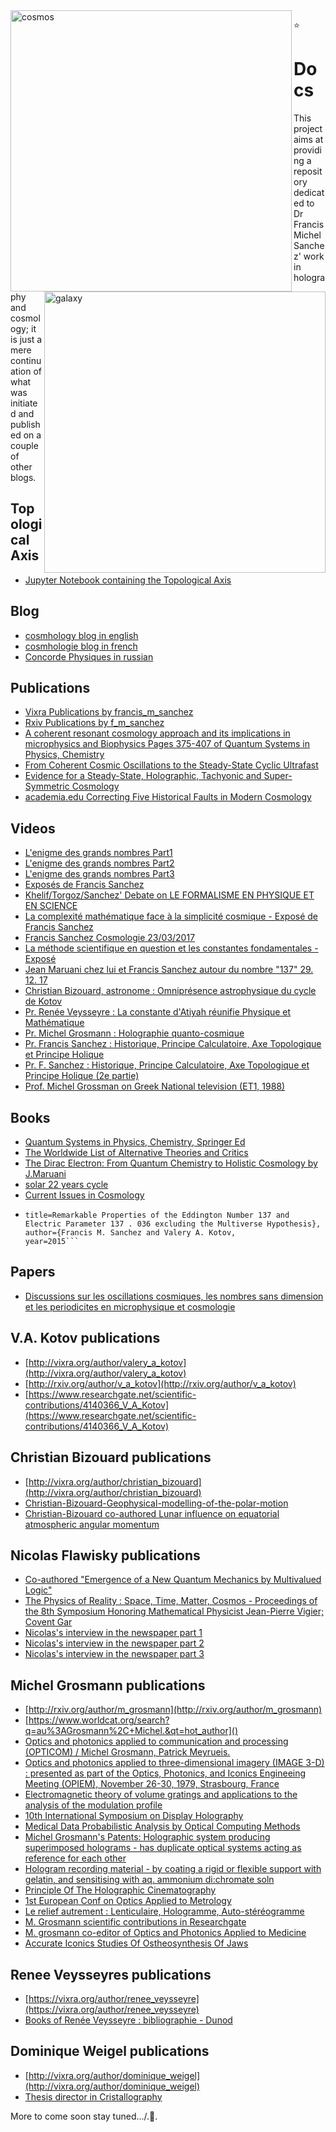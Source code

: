 <img align="left"  src="https://media.giphy.com/media/FY9chKp6rulXy/giphy.gif" height="450"  alt="cosmos" width="450" />

<img align="right"  src="https://media.giphy.com/media/loop-endless-trippy-xT9IgusfDcqpPFzjdS/giphy.gif" height="450"  alt="galaxy" width="450"/>


:star:

# Docs

This project aims at providing a repository dedicated to Dr Francis Michel Sanchez' work in holography and cosmology; it is just a mere continuation of what was initiated and published on a couple of other blogs.

## Topological Axis

* [Jupyter Notebook containing the Topological Axis](https://github.com/LaGuer/Jupyter-Notebook-Practice-Physical-Constants-Ratios/)

## Blog
* [cosmhology blog in english](https://cosmhology.blogspot.com/)
* [cosmhologie blog in french](https://cosmhologie.blogspot.com/)
* [Concorde Physiques in russian ](http://concorde-physiques.blogspot.com/)

## Publications
* [Vixra Publications by francis_m_sanchez](https://vixra.org/author/francis_m_sanchez)
* [Rxiv Publications by f_m_sanchez](http://rxiv.org/author/f_m_sanchez)
* [A coherent resonant cosmology approach and its implications in microphysics and Biophysics Pages 375-407 of Quantum Systems in Physics, Chemistry](https://www.springer.com/fr/book/9783319502540?token=gbgen&wt_mc=GoogleBooks.GoogleBooks.3.EN#)
* [From Coherent Cosmic Oscillations to the Steady-State Cyclic Ultrafast](https://rxiv.org/abs/1401.0228)
* [Evidence for a Steady-State, Holographic, Tachyonic and Super-Symmetric Cosmology](https://www.researchgate.net/publication/267430152_Evidence_for_a_Steady-State_Holographic_Tachyonic_and_Super-Symmetric_Cosmology)
* [academia.edu Correcting Five Historical Faults in Modern Cosmology](https://www.academia.edu/30843365/Correcting_Five_Historical_Faults_in_Modern_Cosmology)

## Videos

* [L'enigme des grands nombres Part1](https://www.youtube.com/watch?v=ev_eIqLtK8s)
* [L'enigme des grands nombres Part2](https://www.youtube.com/watch?v=i4w392nYqns)
* [L'enigme des grands nombres Part3](https://www.youtube.com/watch?v=b4WvI0yVXnE)
* [Exposés de Francis Sanchez](https://www.youtube.com/playlist?list=PLQXUNrzoAeFbmfHo3jgWzzExlVoBn2JUw)
* [Khelif/Torgoz/Sanchez' Debate on LE FORMALISME EN PHYSIQUE ET EN SCIENCE](https://www.youtube.com/watch?v=TEK2hCI2we0)
* [La complexité mathématique face à la simplicité cosmique - Exposé de Francis Sanchez](https://www.youtube.com/watch?v=dyUlUahgHGg)
* [Francis Sanchez Cosmologie 23/03/2017](https://www.youtube.com/watch?v=NmvvIQjxBw8)
* [La méthode scientifique en question et les constantes fondamentales - Exposé](https://www.youtube.com/watch?v=zUt1hxTdiuA)
* [Jean Maruani chez lui et Francis Sanchez autour du nombre "137" 29. 12. 17](https://www.youtube.com/watch?v=05g416VWjnw)
* [Christian Bizouard, astronome : Omniprésence astrophysique du cycle de Kotov](https://www.youtube.com/watch?v=DGeBC73kKvQ)
* [Pr. Renée Veysseyre : La constante d'Atiyah réunifie Physique et Mathématique](https://www.youtube.com/watch?v=mbPpKqakDAU)
* [Pr. Michel Grosmann : Holographie quanto-cosmique](https://www.youtube.com/watch?v=M7bJnekDIt0)
* [Pr. Francis Sanchez : Historique, Principe Calculatoire, Axe Topologique et Principe Holique](https://www.youtube.com/watch?v=IgKSrfsqFEs)
* [Pr. F. Sanchez : Historique, Principe Calculatoire, Axe Topologique et Principe Holique (2e partie)](https://www.youtube.com/watch?v=8A3SmYB53EA)
* [Prof. Michel Grossman on Greek National television (ET1, 1988)](https://www.youtube.com/watch?v=1iSczcUr2Vk)


## Books

* [Quantum Systems in Physics, Chemistry, Springer Ed](https://www.amazon.com/gp/search?index=books&linkCode=qs&keywords=9783319502557)
* [The Worldwide List of Alternative Theories and Critics](https://books.google.com/books?isbn=2902425171)
* [The Dirac Electron: From Quantum Chemistry to Holistic Cosmology by J.Maruani](https://onlinelibrary.wiley.com/doi/abs/10.1002/jccs.201500374#)
* [solar 22 years cycle](https://link.springer.com/article/10.1007%2Fs10509-016-2985-8)
* [Current Issues in Cosmology](https://www.cambridge.org/gb/academic/subjects/physics/cosmology-relativity-and-gravitation/current-issues-cosmology?format=HB&isbn=9780521858984)
* ```@inproceedings{Sanchez2015RemarkablePO,
  title=Remarkable Properties of the Eddington Number 137 and Electric Parameter 137 . 036 excluding the Multiverse Hypothesis},
  author={Francis M. Sanchez and Valery A. Kotov,
  year=2015```
## Papers

* [Discussions sur les oscillations cosmiques, les nombres sans dimension et les periodicites en microphysique et cosmologie](https://lempel.pagesperso-orange.fr/occ_cdf.pdf)

## V.A. Kotov publications

* [http://vixra.org/author/valery_a_kotov](http://vixra.org/author/valery_a_kotov)
* [http://rxiv.org/author/v_a_kotov](http://rxiv.org/author/v_a_kotov)
* [https://www.researchgate.net/scientific-contributions/4140366_V_A_Kotov](https://www.researchgate.net/scientific-contributions/4140366_V_A_Kotov)

## Christian Bizouard publications

* [http://vixra.org/author/christian_bizouard](http://vixra.org/author/christian_bizouard)
* [Christian-Bizouard-Geophysical-modelling-of-the-polar-motion](https://www.amazon.com/Geophysical-Modelling-Gruyter-Studies-Mathematical-ebook/dp/B01N0DUB76)
* [Christian-Bizouard co-authored Lunar influence on equatorial atmospheric angular momentum](https://agupubs.onlinelibrary.wiley.com/doi/full/10.1002/2014JD022240)

## Nicolas Flawisky publications

* [Co-authored "Emergence of a New Quantum Mechanics by Multivalued Logic"](https://www.researchgate.net/publication/260628556_Emergence_of_a_New_Quantum_Mechanics_by_Multivalued_Logic)
* [The Physics of Reality : Space, Time, Matter, Cosmos - Proceedings of the 8th Symposium Honoring Mathematical Physicist Jean-Pierre Vigier; Covent Gar](https://www.amazon.com/Physics-Reality-Proceedings-Mathematical-Jean-Pierre/dp/9814504777)
* [Nicolas's interview in the newspaper part 1](https://raw.githubusercontent.com/cosmhology/docs/master/flawisky/IMG_1471.JPG)
* [Nicolas's interview in the newspaper part 2](https://raw.githubusercontent.com/cosmhology/docs/master/flawisky/IMG_1472.JPG)
* [Nicolas's interview in the newspaper part 3](https://raw.githubusercontent.com/cosmhology/docs/master/flawisky/IMG_1473.JPG)


## Michel Grosmann publications

* [http://rxiv.org/author/m_grosmann](http://rxiv.org/author/m_grosmann)
* [https://www.worldcat.org/search?q=au%3AGrosmann%2C+Michel.&qt=hot_author]()
* [Optics and photonics applied to communication and processing (OPTICOM) / Michel Grosmann, Patrick Meyrueis.](https://www.worldcat.org/title/optics-and-photonics-applied-to-communication-and-processing-opticom-michel-grosmann-patrick-meyrueis/oclc/911811471&referer=brief_results)
* [Optics and photonics applied to three-dimensional imagery (IMAGE 3-D) : presented as part of the Optics, Photonics, and Iconics Engineeing Meeting (OPIEM), November 26-30, 1979, Strasbourg, France](https://www.worldcat.org/title/optics-and-photonics-applied-to-three-dimensional-imagery-image-3-d-presented-as-part-of-the-optics-photonics-and-iconics-engineeing-meeting-opiem-november-26-30-1979-strasbourg-france/oclc/977070333)
* [Electromagnetic theory of volume gratings and applications to the analysis of the modulation profile](https://www.spiedigitallibrary.org/conference-proceedings-of-spie/1600/1/Electromagnetic-theory-of-volume-gratings-and-applications-to-the-analysis/10.1117/12.57792.short?SSO=1)
* [10th International Symposium on Display Holography](http://isdh2015.ifmo.ru/commitees.html)
* [Medical Data Probabilistic Analysis by Optical Computing Methods](https://core.ac.uk/display/25543226)
* [Michel Grosmann's Patents: Holographic system producing superimposed holograms - has duplicate optical systems acting as reference for each other](https://patents.google.com/patent/FR2527800A1/en)
* [Hologram recording material - by coating a rigid or flexible support with gelatin, and sensitising with aq. ammonium di:chromate soln](https://patents.google.com/patent/FR2492997A1/en)
* [Principle Of The Holographic Cinematography](http://spie.org/Publications/Proceedings/Paper/10.1117/12.956185)
* [1st European Conf on Optics Applied to Metrology](http://spie.org/Publications/Proceedings/Volume/0136)
* [Le relief autrement : Lenticulaire, Hologramme, Auto-stéréogramme](https://www.image-en-relief.org/stereo/comprendre/technique-informatique/60-lenticulaire-hologramme-autostereogramme)
* [M. Grosmann scientific contributions in Researchgate](https://www.researchgate.net/scientific-contributions/2004655194_M_Grosmann)
* [M. grosmann co-editor of Optics and Photonics Applied to Medicine](http://spie.org/Publications/Proceedings/Volume/0211)
* [Accurate Iconics Studies Of Ostheosynthesis Of Jaws](https://www.spiedigitallibrary.org/conference-proceedings-of-spie/0211/0000/Accurate-Iconics-Studies-Of-Ostheosynthesis-Of-Jaws/10.1117/12.958356.short)

## Renee Veysseyres publications

* [https://vixra.org/author/renee_veysseyre](https://vixra.org/author/renee_veysseyre)
* [Books of Renée Veysseyre : bibliographie - Dunod](https://www.dunod.com/livres-renee-veysseyre)

## Dominique Weigel publications

* [http://vixra.org/author/dominique_weigel](http://vixra.org/author/dominique_weigel)
* [Thesis director in Cristallography](https://www.theses.fr/027194353)

More to come soon stay tuned.../.:stars:.
